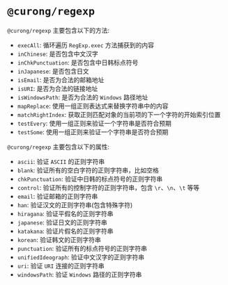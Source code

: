 # `@curong/regexp`


`@curong/regexp` 主要包含以下的方法:

 - `execAll`: 循环遍历 `RegExp.exec` 方法捕获到的内容
 - `inChinese`: 是否包含中文汉字
 - `inChkPunctuation`: 是否包含中日韩标点符号
 - `inJapanese`: 是否包含日文
 - `isEmail`: 是否为合法的邮箱地址
 - `isURI`: 是否为合法的链接地址
 - `isWindowsPath`: 是否为合法的 `Windows` 路径地址
 - `mapReplace`: 使用一组正则表达式来替换字符串中的内容
 - `matchRightIndex`: 获取正则匹配对象的当前项的下一个字符的开始索引位置
 - `testEvery`: 使用一组正则来验证一个字符串是否符合预期
 - `testSome`: 使用一组正则来验证一个字符串是否符合预期


`@curong/regexp` 主要包含以下的属性:

- `ascii`: 验证 `ASCII` 的正则字符串
- `blank`: 验证所有的空白字符的正则字符串，比如空格
- `chkPunctuation`: 验证中日韩的标点符号的正则字符串
- `control`: 验证所有的控制字符的正则字符串，包含 `\r`、`\n`、`\t` 等等
- `email`: 验证邮箱的正则字符串
- `han`: 验证汉文的正则字符串(包含特殊字符)
- `hiragana`: 验证平假名的正则字符串
- `japanese`: 验证日文的正则字符串
- `katakana`: 验证片假名的正则字符串
- `korean`: 验证韩文的正则字符串
- `punctuation`: 验证所有的标点符号的正则字符串
- `unifiedIdeograph`: 验证中文汉字的正则字符串
- `uri`: 验证 `URI` 连接的正则字符串
- `windowsPath`: 验证 `Windows` 路径的正则字符串
